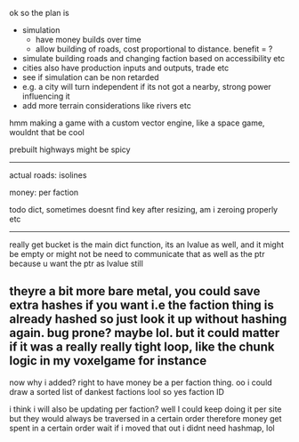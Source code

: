 ok so the plan is
 - simulation
   - have money builds over time
   - allow building of roads, cost proportional to distance. benefit = ?
 - simulate building roads and changing faction based on accessibility etc
 - cities also have production inputs and outputs, trade etc
 - see if simulation can be non retarded
 - e.g. a city will turn independent if its not got a nearby, strong power influencing it
 - add more terrain considerations like rivers etc

hmm making a game with a custom vector engine, like a space game, wouldnt that be cool

prebuilt highways might be spicy


---------------------

actual roads: isolines

money: per faction

todo dict, sometimes doesnt find key after resizing, am i zeroing properly etc

----
really get bucket is the main dict function, its an lvalue as well, and it might be empty or might not be
need to communicate that as well as the ptr because u want the ptr as lvalue still

theyre a bit more bare metal, you could save extra hashes if you want i.e the faction thing is already hashed so just look it up without hashing again. bug prone? maybe lol. but it could matter if it was a really really tight loop, like the chunk logic in my voxelgame for instance
----------------

now why i added? right to have money be a per faction thing.
oo i could draw a sorted list of dankest factions lool
so yes faction ID

i think i will also be updating per faction?
well I could keep doing it per site but they would always be traversed in a certain order therefore money get spent in a certain order
wait if i moved that out i didnt need hashmap, lol